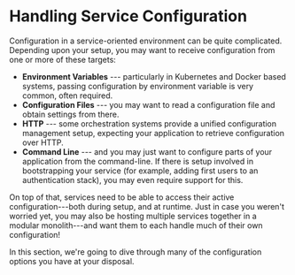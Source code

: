 # Handling Service Configuration

Configuration in a service-oriented environment can be quite complicated. Depending upon your setup, you may want to receive configuration from one or more of these targets:

* **Environment Variables** --- particularly in Kubernetes and Docker based systems, passing configuration by environment variable is very common, often required.
* **Configuration Files** --- you may want to read a configuration file and obtain settings from there.
* **HTTP** --- some orchestration systems provide a unified configuration management setup, expecting your application to retrieve configuration over HTTP.
* **Command Line** --- and you may just want to configure parts of your application from the command-line. If there is setup involved in bootstrapping your service (for example, adding first users to an authentication stack), you may even require support for this.

On top of that, services need to be able to access their active configuration---both during setup, and at runtime. Just in case you weren't worried yet, you may also be hosting multiple services together in a modular monolith---and want them to each handle much of their own configuration!

In this section, we're going to dive through many of the configuration options you have at your disposal.
